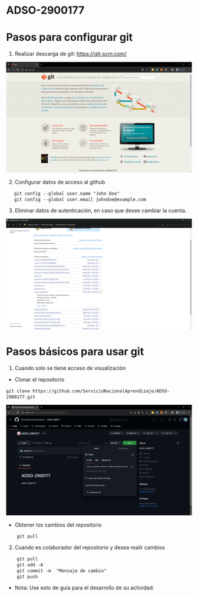 # ADSO-2900177

# Pasos para configurar git

1. Realizar descarga de git: https://git-scm.com/

![Ver](git/DescargarGIT.png)

2. Configurar datos de acceso al github
 ```git 
    git config --global user.name "John Doe"
    git config --global user.email johndoe@example.com
 ```
3. Eliminar datos de autenticación, en caso que desee cambiar la cuenta. 

![Eliminar cuenta](git/EliminarCuentaGIT.png)


# Pasos básicos para usar git

1. Cuando solo se tiene acceso de visualización

* Clonar el repositorio

```git
git clone https://github.com/ServicioNacionalAprendizaje/ADSO-2900177.git
```
![Clonar repositorio](git/ClonarGIT.png)

* Obtener los cambios del repositorio
```git
    git pull
```

2. Cuando es colaborador del repositorio y desea realir cambios

```git
    git pull
    git add -A
    git commit -m  "Mensaje de cambio"
    git push
```

- Nota: Use esto de guía para el desarrollo de su actividad. 

